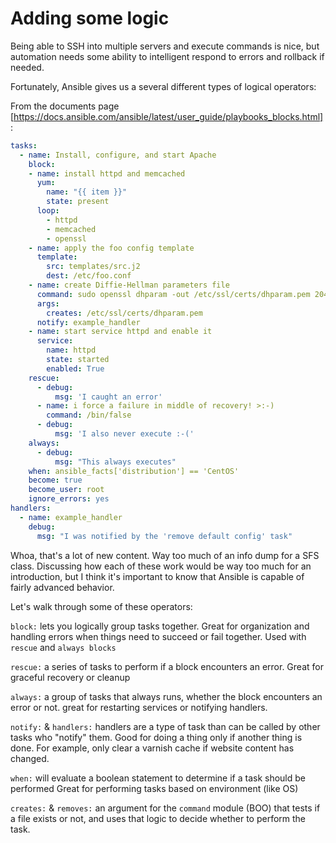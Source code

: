 # Adding some logic

Being able to SSH into multiple servers and execute commands is nice, but automation
needs some ability to intelligent respond to errors and rollback if needed.

Fortunately, Ansible gives us a several different types of logical operators:

From the documents page [https://docs.ansible.com/ansible/latest/user_guide/playbooks_blocks.html]:

```yaml
tasks:
  - name: Install, configure, and start Apache
    block:
    - name: install httpd and memcached
      yum:
        name: "{{ item }}"
        state: present
      loop:
        - httpd
        - memcached
        - openssl
    - name: apply the foo config template
      template:
        src: templates/src.j2
        dest: /etc/foo.conf
    - name: create Diffie-Hellman parameters file
      command: sudo openssl dhparam -out /etc/ssl/certs/dhparam.pem 2048
      args:
        creates: /etc/ssl/certs/dhparam.pem
      notify: example_handler
    - name: start service httpd and enable it
      service:
        name: httpd
        state: started
        enabled: True
    rescue:
      - debug:
          msg: 'I caught an error'
      - name: i force a failure in middle of recovery! >:-)
        command: /bin/false
      - debug:
          msg: 'I also never execute :-('
    always:
      - debug:
          msg: "This always executes"    
    when: ansible_facts['distribution'] == 'CentOS'
    become: true
    become_user: root
    ignore_errors: yes
handlers:
  - name: example_handler
    debug:
      msg: "I was notified by the 'remove default config' task"
```

Whoa, that's a lot of new content. Way too much of an info dump for a SFS class.
Discussing how each of these work would be way too much for an introduction,
but I think it's important to know that Ansible is capable of fairly advanced
behavior.

Let's walk through some of these operators:

`block:` lets you logically group tasks together. Great for organization and
   handling errors when things need to succeed or fail together. Used with `rescue`
   and `always blocks`

`rescue:` a series of tasks to perform if a block encounters an error. Great for
   graceful recovery or cleanup

`always:` a group of tasks that always runs, whether the block encounters an error
   or not. great for restarting services or notifying handlers.



`notify:` & `handlers:` handlers are a type of task than can be called by other
   tasks who "notify" them. Good for doing a thing only if another thing is done.
   For example, only clear a varnish cache if website content has changed.



`when:` will evaluate a boolean statement to determine if a task should be performed
   Great for performing tasks based on environment (like OS)



`creates:` & `removes:` an argument for the `command` module (BOO) that tests if
a file exists or not, and uses that logic to decide whether to perform the task.
